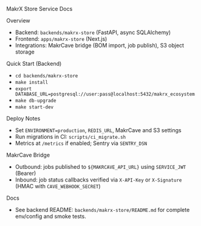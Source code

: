 MakrX Store Service Docs

Overview

- Backend: `backends/makrx-store` (FastAPI, async SQLAlchemy)
- Frontend: `apps/makrx-store` (Next.js)
- Integrations: MakrCave bridge (BOM import, job publish), S3 object storage

Quick Start (Backend)

- `cd backends/makrx-store`
- `make install`
- `export DATABASE_URL=postgresql://user:pass@localhost:5432/makrx_ecosystem`
- `make db-upgrade`
- `make start-dev`

Deploy Notes

- Set `ENVIRONMENT=production`, `REDIS_URL`, MakrCave and S3 settings
- Run migrations in CI: `scripts/ci_migrate.sh`
- Metrics at `/metrics` if enabled; Sentry via `SENTRY_DSN`

MakrCave Bridge

- Outbound: jobs published to `${MAKRCAVE_API_URL}` using `SERVICE_JWT` (Bearer)
- Inbound: job status callbacks verified via `X-API-Key` or `X-Signature` (HMAC with `CAVE_WEBHOOK_SECRET`)

Docs

- See backend README: `backends/makrx-store/README.md` for complete env/config and smoke tests.
